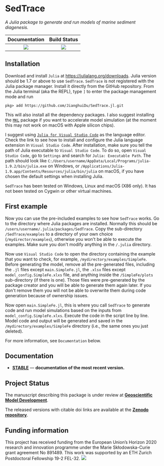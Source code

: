 # SedTrace
*A Julia package to generate and run models of marine sediment diagenesis.*

| **Documentation**                            | **Build Status**    |
|:----------------------------------------:|:-----------------------:|
| [![][docs-stable-img]][docs-stable-url]  | [![][GHA-img]][GHA-url] |

[docs-stable-img]: https://img.shields.io/badge/docs-stable-blue.svg
[docs-stable-url]: https://jianghuidu.github.io/SedTrace.jl/dev
[GHA-img]: https://github.com/JianghuiDu/SedTrace.jl/workflows/CI/badge.svg
[GHA-url]: https://github.com/JianghuiDu/SedTrace.jl/actions

## Installation
Download and install `Julia` at https://julialang.org/downloads. Julia version should be 1.7 or above to use `SedTrace`.
`SedTrace` is not registered with the Julia package manager. Install it directly from the GitHub repository. From the Julia terminal (aka the REPL), type `]` to enter the package management mode and run

```
pkg> add https://github.com/JianghuiDu/SedTrace.jl.git
```
This will also install all the dependency packages. I also suggest installing the [`MKL`](https://github.com/JuliaLinearAlgebra/MKL.jl) package if you want to accelerate model simulation (at the moment this may not work on macOS with Apple silicon chips).

I suggest using [`Julia for Visual Studio Code`](https://www.julia-vscode.org) as the language editor. Check the link to see how to install and configure the Julia language extension in `Visual Studio Code`. After installation, make sure you tell the path of Julia executable to `Visual Studio Code`. To do so, open `Visual Studio Code`, go to `Settings` and search for `Julia: Executable Path`. The  path should look like `C:/Users/username/AppData/Local/Programs/julia-1.9.2/bin/julia.exe` on Windows, or `/Applications/Julia-1.9.app/Contents/Resources/julia/bin/julia` on macOS, if you have chosen the default settings when installing Julia.

`SedTrace` has been tested on Windows, Linux and macOS (X86 only). It has not been tested on Cygwin or other virtual machines.

## First example
Now you can use the pre-included examples to see how `SedTrace` works. Go to the directory where Julia packages are installed. Normally this should be `/users/username/.julia/packages/SedTrace`. Copy the sub-directory `/SedTrace/examples` to a directory of your own choice (`/mydirector/examples`), otherwise you won't be able to execute the examples. Make sure you don't modify anything in the `/.julia` directory. 

Now use `Visual Studio Code` to open the directory containing the example that you want to check, for example, `/mydirectory/examples/SimpleFe`. Before generating the model, remove all the pre-generated files, including the `.jl` files except `main.SimpleFe.jl`, the `.xlsx` files except `model_config.SimpleFe.xlxs` file, and anything inside the `/SimpleFe/plots` sub-directory (if there is one). Those files were pre-generated by the package creator and you will be able to generate them again later. If you don't remove them you will not be able to overwrite them during code generation because of ownership issues.

Now open `main.SimpleFe.jl`, this is where you call `SedTrace` to generate code and run model simulations based on the inputs from `model_config.SimpleFe.xlxs`. Execute the code in the script line by line. Model code and output will be generated and saved in the `/mydirectory/examples/SimpleFe` directory (i.e., the same ones you just deleted).

For more information, see `Documentation` below.

## Documentation

- [**STABLE**][docs-stable-url] &mdash; **documentation of the most recent version.**

## Project Status

The manuscript describing this package is under review at [<strong>Geoscientific Model Development</strong>](https://gmd.copernicus.org/preprints/gmd-2022-281/).

The released versions with citable doi links are available at the [<strong>Zenodo repository</strong>](https://zenodo.org/record/7225861).

## Funding information
This project has received funding from the European Union’s Horizon 2020 research and innovation programme under the Marie Skłodowska-Curie grant agreement No 891489.
This work was supported by an ETH Zurich Postdoctoral Fellowship 19-2 FEL-32.
![](/doc/img/normal-reproduction-high-resolution.jpg)



